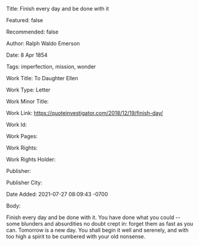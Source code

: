 Title: Finish every day and be done with it

Featured: false

Recommended: false

Author: Ralph Waldo Emerson

Date: 8 Apr 1854

Tags: imperfection, mission, wonder

Work Title: To Daughter Ellen

Work Type: Letter

Work Minor Title:  

Work Link: https://quoteinvestigator.com/2018/12/19/finish-day/

Work Id:  

Work Pages:  

Work Rights:  

Work Rights Holder:  

Publisher:  

Publisher City:  

Date Added: 2021-07-27 08:09:43 -0700

Body:

Finish every day and be done with it. You have done what you could -- some blunders and absurdities no doubt crept in: forget them as fast as you can. Tomorrow is a new day. You shall begin it well and serenely, and with too high a spirit to be cumbered with your old nonsense. 


